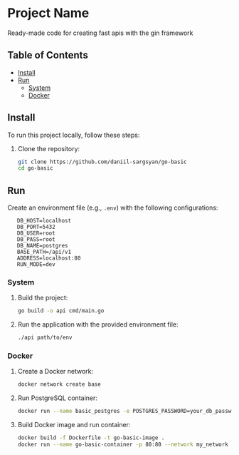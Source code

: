 # Project Name

Ready-made code for creating fast apis with the gin framework

## Table of Contents

- [Install](#install-)
- [Run](#run)
  - [System](#system)
  - [Docker](#docker)

## Install 

To run this project locally, follow these steps:

1. Clone the repository:

    ```bash
    git clone https://github.com/daniil-sargsyan/go-basic
    cd go-basic
   ```
## Run
    
Create an environment file (e.g., `.env`) with the following configurations:

   ```env
      DB_HOST=localhost
      DB_PORT=5432
      DB_USER=root
      DB_PASS=root
      DB_NAME=postgres
      BASE_PATH=/api/v1
      ADDRESS=localhost:80
      RUN_MODE=dev
   ``` 

### System

1. Build the project:

    ```bash
    go build -o api cmd/main.go
    ```

2. Run the application with the provided environment file:

    ```bash
    ./api path/to/env
    ```

### Docker

1. Create a Docker network:

    ```bash
    docker network create base
    ```

2. Run PostgreSQL container:

    ```bash
    docker run --name basic_postgres -e POSTGRES_PASSWORD=your_db_password -e POSTGRES_USER=your_db_user -e POSTGRES_DB=your_db_name -p 5432:5432 --network=your_network -d postgres
    ```
3. Build Docker image and run container:   
   ```bash
   docker build -f Dockerfile -t go-basic-image .
   docker run --name go-basic-container -p 80:80 --network my_network go-basic-image
   ```




